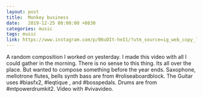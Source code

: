 ```yaml
---
layout: post
title:  Monkey business
date:   2019-12-25 00:00:00 +0830
categories: music
tags: music
link: https://www.instagram.com/p/B6uDIt-heI1/?utm_source=ig_web_copy_link
---
```


A random composition I worked on yesterday. I made this video with all I could gather in the morning. There is no sense to this thing. Its all over the place. But wanted to compose something before the year ends.
Saxophone, mellotrone flutes, bells synth bass are from #roliseaboardblock. The Guitar uses #biasfx2, #leqtique , and #bosspedals. Drums are from #mtpowerdrumkit2.
Video with #vivavideo.